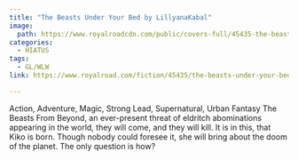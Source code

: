 ```yaml
---
title: "The Beasts Under Your Bed by LillyanaKabal"
image:
  path: https://www.royalroadcdn.com/public/covers-full/45435-the-beasts-under-your-bed.jpg
categories:
  - HIATUS
tags:
  - GL/WLW
link: https://www.royalroad.com/fiction/45435/the-beasts-under-your-bed

---
```

Action, Adventure, Magic, Strong Lead, Supernatural, Urban Fantasy
The Beasts From Beyond, an ever-present threat of eldritch abominations appearing in the world,  they will come, and they will kill.
It is in this, that Kiko is born. Though nobody could foresee it, she will bring about the doom of the planet. The only question is how?